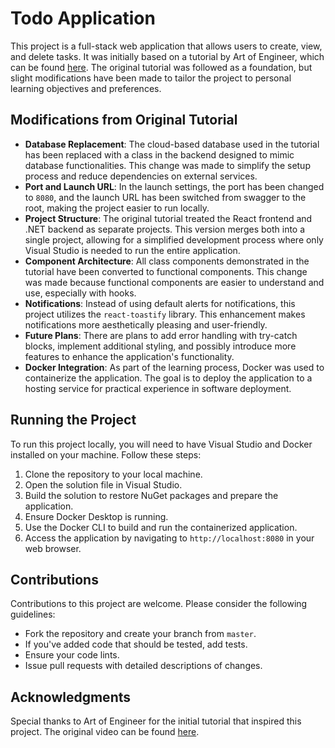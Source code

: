 # Todo Application

This project is a full-stack web application that allows users to create, view, and delete tasks. It was initially based on a tutorial by Art of Engineer, which can be found [here](https://www.youtube.com/watch?v=O5hKoBV3vaU). The original tutorial was followed as a foundation, but slight modifications have been made to tailor the project to personal learning objectives and preferences.

## Modifications from Original Tutorial

- **Database Replacement**: The cloud-based database used in the tutorial has been replaced with a class in the backend designed to mimic database functionalities. This change was made to simplify the setup process and reduce dependencies on external services.
- **Port and Launch URL**: In the launch settings, the port has been changed to `8080`, and the launch URL has been switched from swagger to the root, making the project easier to run locally.
- **Project Structure**: The original tutorial treated the React frontend and .NET backend as separate projects. This version merges both into a single project, allowing for a simplified development process where only Visual Studio is needed to run the entire application.
- **Component Architecture**: All class components demonstrated in the tutorial have been converted to functional components. This change was made because functional components are easier to understand and use, especially with hooks.
- **Notifications**: Instead of using default alerts for notifications, this project utilizes the `react-toastify` library. This enhancement makes notifications more aesthetically pleasing and user-friendly.
- **Future Plans**: There are plans to add error handling with try-catch blocks, implement additional styling, and possibly introduce more features to enhance the application's functionality.
- **Docker Integration**: As part of the learning process, Docker was used to containerize the application. The goal is to deploy the application to a hosting service for practical experience in software deployment. 

## Running the Project

To run this project locally, you will need to have Visual Studio and Docker installed on your machine. Follow these steps:

1. Clone the repository to your local machine.
2. Open the solution file in Visual Studio.
3. Build the solution to restore NuGet packages and prepare the application.
4. Ensure Docker Desktop is running.
5. Use the Docker CLI to build and run the containerized application.
6. Access the application by navigating to `http://localhost:8080` in your web browser.

## Contributions

Contributions to this project are welcome. Please consider the following guidelines:

- Fork the repository and create your branch from `master`.
- If you've added code that should be tested, add tests.
- Ensure your code lints.
- Issue pull requests with detailed descriptions of changes.

## Acknowledgments

Special thanks to Art of Engineer for the initial tutorial that inspired this project. The original video can be found [here](https://www.youtube.com/watch?v=O5hKoBV3vaU).
